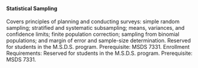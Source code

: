 #### Statistical Sampling
Covers principles of planning and conducting surveys: simple random sampling; stratified and systematic subsampling; means, variances, and confidence limits; finite population correction; sampling from binomial populations; and margin of error and sample-size determination. Reserved for students in the M.S.D.S. program. Prerequisite: MSDS 7331. Enrollment Requirements: Reserved for students in the M.S.D.S. program. Prerequisite: MSDS 7331.
